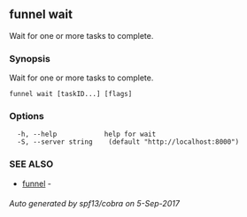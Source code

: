 ## funnel wait

Wait for one or more tasks to complete.


### Synopsis


Wait for one or more tasks to complete.


```
funnel wait [taskID...] [flags]
```

### Options

```
  -h, --help            help for wait
  -S, --server string    (default "http://localhost:8000")
```

### SEE ALSO
* [funnel](funnel.md)	 - 

###### Auto generated by spf13/cobra on 5-Sep-2017
